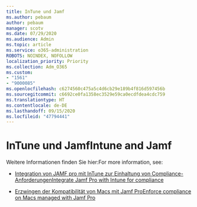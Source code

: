 ```yaml
---
title: InTune und Jamf
ms.author: pebaum
author: pebaum
manager: scotv
ms.date: 07/29/2020
ms.audience: Admin
ms.topic: article
ms.service: o365-administration
ROBOTS: NOINDEX, NOFOLLOW
localization_priority: Priority
ms.collection: Adm_O365
ms.custom:
- "1561"
- "9000085"
ms.openlocfilehash: c6274560c475a5c4d6cb29e189b4f816d597456b
ms.sourcegitcommit: c6692ce0fa1358ec3529e59ca0ecdfdea4cdc759
ms.translationtype: HT
ms.contentlocale: de-DE
ms.lasthandoff: 09/15/2020
ms.locfileid: "47794441"
---
```

# <a name="intune-and-jamf"></a><span data-ttu-id="8f83a-102">InTune und Jamf</span><span class="sxs-lookup"><span data-stu-id="8f83a-102">Intune and Jamf</span></span>

<span data-ttu-id="8f83a-103">Weitere Informationen finden Sie hier:</span><span class="sxs-lookup"><span data-stu-id="8f83a-103">For more information, see:</span></span> 

- [<span data-ttu-id="8f83a-104">Integration von JAMF pro mit InTune zur Einhaltung von Compliance-Anforderungen</span><span class="sxs-lookup"><span data-stu-id="8f83a-104">Integrate Jamf Pro with Intune for compliance</span></span>](https://docs.microsoft.com/intune/conditional-access-integrate-jamf)

- [<span data-ttu-id="8f83a-105">Erzwingen der Kompatibilität von Macs mit Jamf Pro</span><span class="sxs-lookup"><span data-stu-id="8f83a-105">Enforce compliance on Macs managed with Jamf Pro</span></span>](https://docs.microsoft.com/intune/conditional-access-assign-jamf)